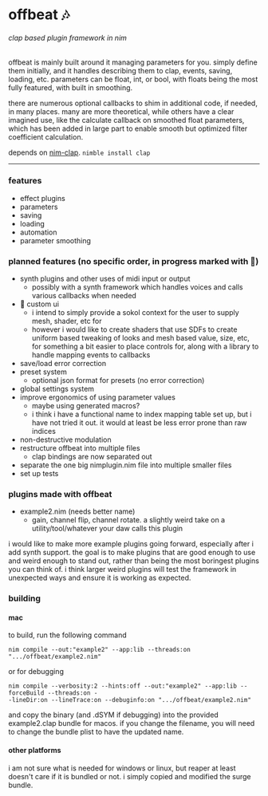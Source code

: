 # offbeat 🎶
###### clap based plugin framework in nim

offbeat is mainly built around it managing parameters for you. simply define them initially, and it handles describing them to clap, events, saving, loading, etc. parameters can be float, int, or bool, with floats being the most fully featured, with built in smoothing.

there are numerous optional callbacks to shim in additional code, if needed, in many places. many are more theoretical, while others have a clear imagined use, like the calculate callback on smoothed float parameters, which has been added in large part to enable smooth but optimized filter coefficient calculation.

depends on [nim-clap](https://github.com/morganholly/nim-clap). `nimble install clap`

---

### features
- effect plugins
- parameters
- saving
- loading
- automation
- parameter smoothing

### planned features (no specific order, in progress marked with 🧪)
- synth plugins and other uses of midi input or output
  - possibly with a synth framework which handles voices and calls various callbacks when needed
- 🧪 custom ui
  - i intend to simply provide a sokol context for the user to supply mesh, shader, etc for
  - however i would like to create shaders that use SDFs to create uniform based tweaking of looks and mesh based value, size, etc, for something a bit easier to place controls for, along with a library to handle mapping events to callbacks
- save/load error correction
- preset system
  - optional json format for presets (no error correction)
- global settings system
- improve ergonomics of using parameter values
  - maybe using generated macros?
  - i think i have a functional name to index mapping table set up, but i have not tried it out. it would at least be less error prone than raw indices
- non-destructive modulation
- restructure offbeat into multiple files
  - clap bindings are now separated out
- separate the one big nimplugin.nim file into multiple smaller files
- set up tests

### plugins made with offbeat
- example2.nim (needs better name)
  - gain, channel flip, channel rotate. a slightly weird take on a utility/tool/whatever your daw calls this plugin

i would like to make more example plugins going forward, especially after i add synth support. the goal is to make plugins that are good enough to use and weird enough to stand out, rather than being the most boringest plugins you can think of. i think larger weird plugins will test the framework in unexpected ways and ensure it is working as expected.

### building

#### mac
to build, run the following command
```
nim compile --out:"example2" --app:lib --threads:on ".../offbeat/example2.nim"
```
or for debugging
```
nim compile --verbosity:2 --hints:off --out:"example2" --app:lib --forceBuild --threads:on -
-lineDir:on --lineTrace:on --debuginfo:on ".../offbeat/example2.nim"
```
and copy the binary (and .dSYM if debugging) into the provided example2.clap bundle for macos. if you change the filename, you will need to change the bundle plist to have the updated name.

#### other platforms
i am not sure what is needed for windows or linux, but reaper at least doesn't care if it is bundled or not. i simply copied and modified the surge bundle.
